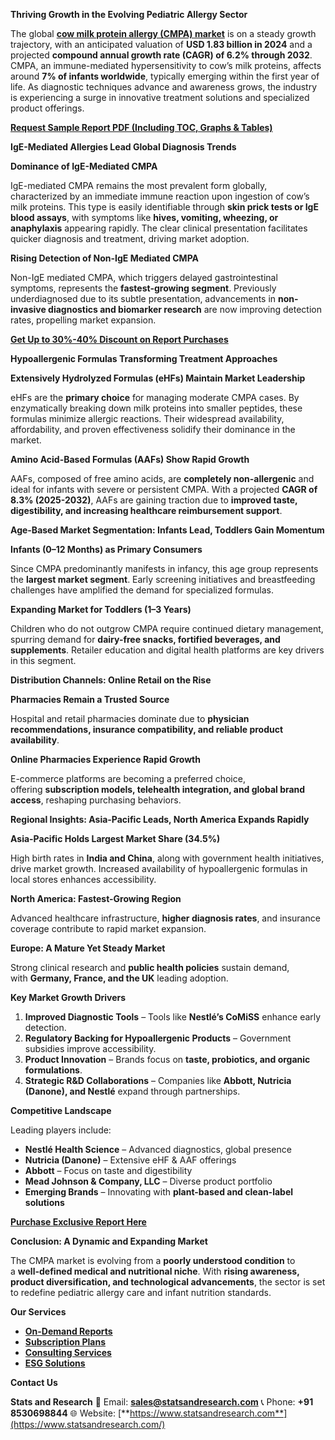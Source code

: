 ﻿**Thriving Growth in the Evolving Pediatric Allergy Sector**

The global [**cow milk protein allergy (CMPA) market**](https://www.statsandresearch.com/report/40658-global-cow-milk-protein-allergy-market) is on a steady growth trajectory, with an anticipated valuation of **USD 1.83 billion in 2024** and a projected **compound annual growth rate (CAGR) of 6.2% through 2032**. CMPA, an immune-mediated hypersensitivity to cow’s milk proteins, affects around **7% of infants worldwide**, typically emerging within the first year of life. As diagnostic techniques advance and awareness grows, the industry is experiencing a surge in innovative treatment solutions and specialized product offerings.

[**Request Sample Report PDF (Including TOC, Graphs & Tables)**](https://www.statsandresearch.com/request-sample/40658-global-cow-milk-protein-allergy-market)

**IgE-Mediated Allergies Lead Global Diagnosis Trends**

**Dominance of IgE-Mediated CMPA**

IgE-mediated CMPA remains the most prevalent form globally, characterized by an immediate immune reaction upon ingestion of cow’s milk proteins. This type is easily identifiable through **skin prick tests or IgE blood assays**, with symptoms like **hives, vomiting, wheezing, or anaphylaxis** appearing rapidly. The clear clinical presentation facilitates quicker diagnosis and treatment, driving market adoption.

**Rising Detection of Non-IgE Mediated CMPA**

Non-IgE mediated CMPA, which triggers delayed gastrointestinal symptoms, represents the **fastest-growing segment**. Previously underdiagnosed due to its subtle presentation, advancements in **non-invasive diagnostics and biomarker research** are now improving detection rates, propelling market expansion.

[**Get Up to 30%-40% Discount on Report Purchases**](https://www.statsandresearch.com/check-discount/40658-global-cow-milk-protein-allergy-market)

**Hypoallergenic Formulas Transforming Treatment Approaches**

**Extensively Hydrolyzed Formulas (eHFs) Maintain Market Leadership**

eHFs are the **primary choice** for managing moderate CMPA cases. By enzymatically breaking down milk proteins into smaller peptides, these formulas minimize allergic reactions. Their widespread availability, affordability, and proven effectiveness solidify their dominance in the market.

**Amino Acid-Based Formulas (AAFs) Show Rapid Growth**

AAFs, composed of free amino acids, are **completely non-allergenic** and ideal for infants with severe or persistent CMPA. With a projected **CAGR of 8.3% (2025-2032)**, AAFs are gaining traction due to **improved taste, digestibility, and increasing healthcare reimbursement support**.

**Age-Based Market Segmentation: Infants Lead, Toddlers Gain Momentum**

**Infants (0–12 Months) as Primary Consumers**

Since CMPA predominantly manifests in infancy, this age group represents the **largest market segment**. Early screening initiatives and breastfeeding challenges have amplified the demand for specialized formulas.

**Expanding Market for Toddlers (1–3 Years)**

Children who do not outgrow CMPA require continued dietary management, spurring demand for **dairy-free snacks, fortified beverages, and supplements**. Retailer education and digital health platforms are key drivers in this segment.

**Distribution Channels: Online Retail on the Rise**

**Pharmacies Remain a Trusted Source**

Hospital and retail pharmacies dominate due to **physician recommendations, insurance compatibility, and reliable product availability**.

**Online Pharmacies Experience Rapid Growth**

E-commerce platforms are becoming a preferred choice, offering **subscription models, telehealth integration, and global brand access**, reshaping purchasing behaviors.

**Regional Insights: Asia-Pacific Leads, North America Expands Rapidly**

**Asia-Pacific Holds Largest Market Share (34.5%)**

High birth rates in **India and China**, along with government health initiatives, drive market growth. Increased availability of hypoallergenic formulas in local stores enhances accessibility.

**North America: Fastest-Growing Region**

Advanced healthcare infrastructure, **higher diagnosis rates**, and insurance coverage contribute to rapid market expansion.

**Europe: A Mature Yet Steady Market**

Strong clinical research and **public health policies** sustain demand, with **Germany, France, and the UK** leading adoption.

**Key Market Growth Drivers**

1. **Improved Diagnostic Tools** – Tools like **Nestlé’s CoMiSS** enhance early detection.
1. **Regulatory Backing for Hypoallergenic Products** – Government subsidies improve accessibility.
1. **Product Innovation** – Brands focus on **taste, probiotics, and organic formulations**.
1. **Strategic R&D Collaborations** – Companies like **Abbott, Nutricia (Danone), and Nestlé** expand through partnerships.

**Competitive Landscape**

Leading players include:

- **Nestlé Health Science** – Advanced diagnostics, global presence
- **Nutricia (Danone)** – Extensive eHF & AAF offerings
- **Abbott** – Focus on taste and digestibility
- **Mead Johnson & Company, LLC** – Diverse product portfolio
- **Emerging Brands** – Innovating with **plant-based and clean-label solutions**

[**Purchase Exclusive Report Here**](https://www.statsandresearch.com/enquire-before/40658-global-cow-milk-protein-allergy-market)

**Conclusion: A Dynamic and Expanding Market**

The CMPA market is evolving from a **poorly understood condition** to a **well-defined medical and nutritional niche**. With **rising awareness, product diversification, and technological advancements**, the sector is set to redefine pediatric allergy care and infant nutrition standards.

**Our Services**

- [**On-Demand Reports**](https://www.statsandresearch.com/on-demand-reports)
- [**Subscription Plans**](https://www.statsandresearch.com/subscription-plans)
- [**Consulting Services**](https://www.statsandresearch.com/consulting-services)
- [**ESG Solutions**](https://www.statsandresearch.com/esg-solutions)

**Contact Us**

**Stats and Research**
📧 Email: [**sales@statsandresearch.com**](https://mailto:sales@statsandresearch.com/)
📞 Phone: **+91 8530698844**
🌐 Website: [**https://www.statsandresearch.com**](https://www.statsandresearch.com/)

